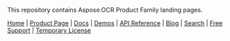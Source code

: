 This repository contains Aspose.OCR Product Family landing pages.

[Home](https://www.aspose.com/) | [Product Page](https://products.aspose.com/ocr/) | [Docs](https://docs.aspose.com/ocr/) | [Demos](https://products.aspose.app/ocr/family) | [API Reference](https://apireference.aspose.com/ocr) | [Blog](https://blog.aspose.com/category/ocr/) | [Search](https://search.aspose.com/) | [Free Support](https://forum.aspose.com/c/ocr) | [Temporary License](https://purchase.aspose.com/temporary-license)


